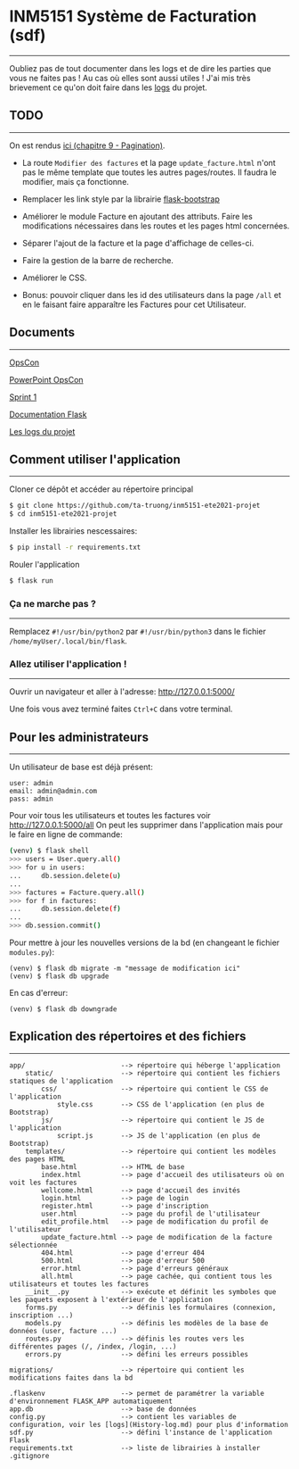 # INM5151 Système de Facturation (sdf)
---
Oubliez pas de tout documenter dans les logs et de dire les parties que vous ne faites pas ! Au cas où elles sont aussi utiles ! J'ai mis très brievement ce qu'on doit faire dans les [logs](History-log.md) du projet.

## TODO
---
On est rendus [ici (chapitre 9 - Pagination)](https://blog.miguelgrinberg.com/post/the-flask-mega-tutorial-part-ix-pagination).

* La route `Modifier des factures` et la page `update_facture.html` n'ont pas le même template que toutes les autres pages/routes. Il faudra le modifier, mais ça fonctionne.

* Remplacer les link style par la librairie [flask-bootstrap](https://blog.miguelgrinberg.com/post/the-flask-mega-tutorial-part-xi-facelift)

* Améliorer le module Facture en ajoutant des attributs. Faire les modifications nécessaires dans les routes et les pages html concernées.

* Séparer l'ajout de la facture et la page d'affichage de celles-ci.

* Faire la gestion de la barre de recherche.

* Améliorer le CSS.

* Bonus: pouvoir cliquer dans les id des utilisateurs dans la page `/all` et en le faisant faire apparaître les Factures pour cet Utilisateur.

## Documents
---
[OpsCon](https://docs.google.com/document/d/1gFm7OCDQM8OezZi54VzVFRqCNnuyvWAwm8ISOs8H8CQ/edit#)

[PowerPoint OpsCon](https://docs.google.com/presentation/d/1uslppIrlWSKgbWBgeMfVUH1LqGnuOxLnIFBX-3rYHqU/edit)

[Sprint 1](https://docs.google.com/document/d/1YnsLE2BXZ-MREk3PWpu65Rmxpdcfev8nZcXn98PMk6g/edit#)

[Documentation Flask](https://blog.miguelgrinberg.com/post/the-flask-mega-tutorial-part-i-hello-world)

[Les logs du projet](History-log.md)

## Comment utiliser l'application
---
Cloner ce dépôt et accéder au répertoire principal
```bash
$ git clone https://github.com/ta-truong/inm5151-ete2021-projet
$ cd inm5151-ete2021-projet
```

Installer les librairies nescessaires:
```bash
$ pip install -r requirements.txt
```

Rouler l'application
```bash
$ flask run
```

### Ça ne marche pas ?
---
Remplacez `#!/usr/bin/python2` par `#!/usr/bin/python3` dans le fichier `/home/myUser/.local/bin/flask`.

### Allez utiliser l'application !
---
Ouvrir un navigateur et aller à l'adresse: http://127.0.0.1:5000/

Une fois vous avez terminé faites `Ctrl+C` dans votre terminal.

## Pour les administrateurs
---
Un utilisateur de base est déjà présent:
```
user: admin
email: admin@admin.com
pass: admin
```

Pour voir tous les utilisateurs et toutes les factures voir http://127.0.0.1:5000/all
On peut les supprimer dans l'application mais pour le faire en ligne de commande:

```bash
(venv) $ flask shell
>>> users = User.query.all()
>>> for u in users:
...     db.session.delete(u)
...
>>> factures = Facture.query.all()
>>> for f in factures:
...     db.session.delete(f)
...
>>> db.session.commit()
```

Pour mettre à jour les nouvelles versions de la bd (en changeant le fichier `modules.py`):
```
(venv) $ flask db migrate -m "message de modification ici"
(venv) $ flask db upgrade
```
En cas d'erreur:
```
(venv) $ flask db downgrade
```

## Explication des répertoires et des fichiers
---
```
app/                        --> répertoire qui héberge l'application
    static/                 --> répertoire qui contient les fichiers statiques de l'application
        css/                --> répertoire qui contient le CSS de l'application
            style.css       --> CSS de l'application (en plus de Bootstrap)
        js/                 --> répertoire qui contient le JS de l'application
            script.js       --> JS de l'application (en plus de Bootstrap)
    templates/              --> répertoire qui contient les modèles des pages HTML
        base.html           --> HTML de base
        index.html          --> page d'accueil des utilisateurs où on voit les factures
        wellcome.html       --> page d'accueil des invités
        login.html          --> page de login
        register.html       --> page d'inscription
        user.html           --> page du profil de l'utilisateur
        edit_profile.html   --> page de modification du profil de l'utilisateur
        update_facture.html --> page de modification de la facture sélectionnée
        404.html            --> page d'erreur 404
        500.html            --> page d'erreur 500
        error.html          --> page d'erreurs généraux
        all.html            --> page cachée, qui contient tous les utilisateurs et toutes les factures
    __init__.py             --> exécute et définit les symboles que les paquets exposent à l'extérieur de l'application
    forms.py                --> définis les formulaires (connexion, inscription ...)
    models.py               --> définis les modèles de la base de données (user, facture ...)
    routes.py               --> définis les routes vers les différentes pages (/, /index, /login, ...)
    errors.py               --> défini les erreurs possibles

migrations/                 --> répertoire qui contient les modifications faites dans la bd

.flaskenv                   --> permet de paramétrer la variable d'environnement FLASK_APP automatiquement
app.db                      --> base de données
config.py                   --> contient les variables de configuration, voir les [logs](History-log.md) pour plus d'information
sdf.py                      --> défini l'instance de l'application Flask
requirements.txt            --> liste de librairies à installer
.gitignore
```
